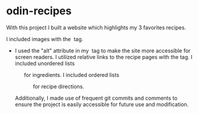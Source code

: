 # odin-recipes

With this project I built a website which highlights my 3 favorites recipes.

I included images with the <img> tag.
  - I used the "alt" attribute in my <img> tag to make the site more accessible for screen readers.
I utilized relative links to the recipe pages with the <a> tag.
I included unordered lists <ul> for ingredients. 
I included ordered lists <ol> for recipe directions.

Additionally, I made use of frequent git commits and comments to ensure the project is easily accessible for future use and modification.
